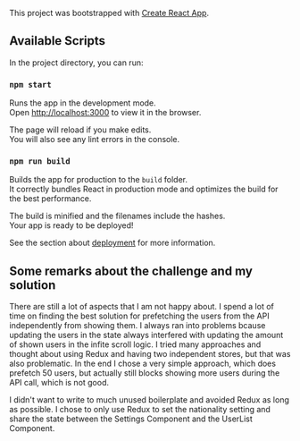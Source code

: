 This project was bootstrapped with [Create React App](https://github.com/facebook/create-react-app).

## Available Scripts

In the project directory, you can run:

### `npm start`

Runs the app in the development mode.<br>
Open [http://localhost:3000](http://localhost:3000) to view it in the browser.

The page will reload if you make edits.<br>
You will also see any lint errors in the console.

### `npm run build`

Builds the app for production to the `build` folder.<br>
It correctly bundles React in production mode and optimizes the build for the best performance.

The build is minified and the filenames include the hashes.<br>
Your app is ready to be deployed!

See the section about [deployment](https://facebook.github.io/create-react-app/docs/deployment) for more information.

## Some remarks about the challenge and my solution

There are still a lot of aspects that I am not happy about. I spend a lot of time on finding the best solution for prefetching the users from the API independently from showing them. I always ran into problems bcause updating the users in the state always interfered with updating the amount of shown users in the infite scroll logic. I tried many approaches and thought about using Redux and having two independent stores, but that was also problematic. In the end I chose a very simple approach, which does prefetch 50 users, but actually still blocks showing more users during the API call, which is not good.<br>

I didn't want to write to much unused boilerplate and avoided Redux as long as possible. I chose to only use Redux to set the nationality setting and share the state between the Settings Component and the UserList Component.
